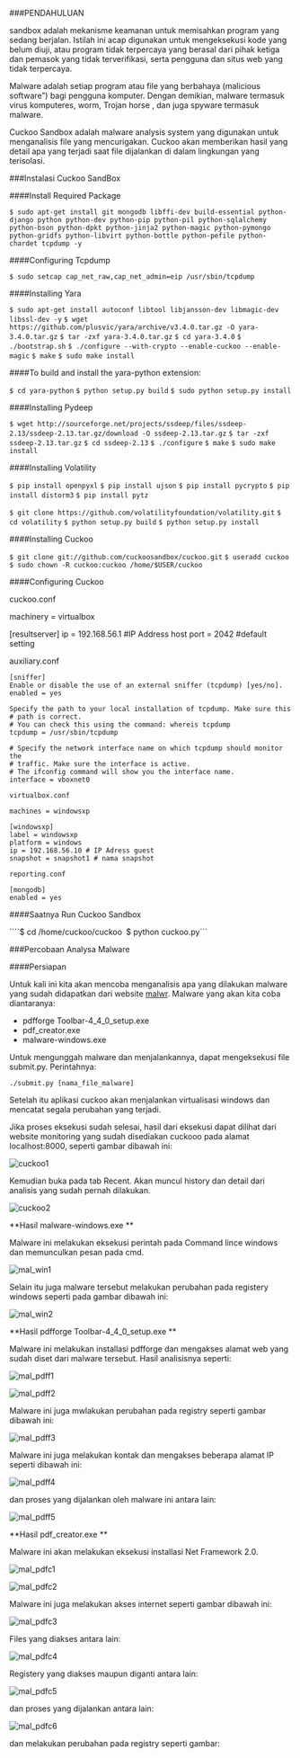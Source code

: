 ###PENDAHULUAN

sandbox adalah mekanisme keamanan untuk memisahkan program yang sedang berjalan. Istilah ini acap digunakan untuk mengeksekusi kode yang belum diuji, atau program tidak terpercaya yang berasal dari pihak ketiga dan pemasok yang tidak terverifikasi, serta pengguna dan situs web yang tidak terpercaya.

Malware adalah setiap program atau file yang berbahaya (malicious software”) bagi pengguna komputer. Dengan demikian, malware termasuk virus komputeres, worm, Trojan horse , dan juga spyware termasuk malware.

Cuckoo Sandbox adalah malware analysis system yang digunakan untuk menganalisis file yang mencurigakan. Cuckoo akan memberikan hasil yang detail apa yang terjadi saat file dijalankan di dalam lingkungan yang terisolasi.

###Instalasi Cuckoo SandBox

####Install Required Package

```$ sudo apt-get install git mongodb libffi-dev build-essential python-django python python-dev python-pip python-pil python-sqlalchemy python-bson python-dpkt python-jinja2 python-magic python-pymongo python-gridfs python-libvirt python-bottle python-pefile python-chardet tcpdump -y ```

####Configuring Tcpdump

```$ sudo setcap cap_net_raw,cap_net_admin=eip /usr/sbin/tcpdump```

####Installing Yara

```$ sudo apt-get install autoconf libtool libjansson-dev libmagic-dev libssl-dev -y```
```$ wget https://github.com/plusvic/yara/archive/v3.4.0.tar.gz -O yara-3.4.0.tar.gz```
```$ tar -zxf yara-3.4.0.tar.gz```
```$ cd yara-3.4.0```
```$ ./bootstrap.sh```
```$ ./configure --with-crypto --enable-cuckoo --enable-magic```
```$ make```
```$ sudo make install```

####To build and install the yara-python extension:

```$ cd yara-python```
```$ python setup.py build```
```$ sudo python setup.py install```

####Installing Pydeep

```$ wget http://sourceforge.net/projects/ssdeep/files/ssdeep-2.13/ssdeep-2.13.tar.gz/download -O ssdeep-2.13.tar.gz```
```$ tar -zxf ssdeep-2.13.tar.gz```
```$ cd ssdeep-2.13```
```$ ./configure```
```$ make```
```$ sudo make install```

####Installing Volatility

```$ pip install openpyxl```
```$ pip install ujson```
```$ pip install pycrypto```
```$ pip install distorm3```
```$ pip install pytz ```

```$ git clone https://github.com/volatilityfoundation/volatility.git```
```$ cd volatility```
```$ python setup.py build```
```$ python setup.py install```

####Installing Cuckoo

```$ git clone git://github.com/cuckoosandbox/cuckoo.git```
```$ useradd cuckoo```
```$ sudo chown -R cuckoo:cuckoo /home/$USER/cuckoo```

####Configuring Cuckoo

cuckoo.conf

machinery = virtualbox

[resultserver]
ip = 192.168.56.1 #IP Address host
port = 2042 #default setting

auxiliary.conf
```
[sniffer]
Enable or disable the use of an external sniffer (tcpdump) [yes/no].
enabled = yes

Specify the path to your local installation of tcpdump. Make sure this
# path is correct.
# You can check this using the command: whereis tcpdump
tcpdump = /usr/sbin/tcpdump

# Specify the network interface name on which tcpdump should monitor the
# traffic. Make sure the interface is active.
# The ifconfig command will show you the interface name.
interface = vboxnet0

virtualbox.conf

machines = windowsxp

[windowsxp]
label = windowsxp
platform = windows
ip = 192.168.56.10 # IP Adress guest
snapshot = snapshot1 # nama snapshot

reporting.conf

[mongodb]
enabled = yes
```
####Saatnya Run Cuckoo Sandbox

````$ cd /home/cuckoo/cuckoo```
```$ python cuckoo.py```

###Percobaan Analysa Malware

####Persiapan

Untuk kali ini kita akan mencoba menganalisis apa yang dilakukan malware yang sudah didapatkan dari website [malwr](http://malwr.com). Malware yang akan kita coba diantaranya:
- pdfforge Toolbar-4_4_0_setup.exe
- pdf_creator.exe 
- malware-windows.exe 

Untuk mengunggah malware dan menjalankannya, dapat mengeksekusi file submit.py. Perintahnya:
```
./submit.py [nama_file_malware]
```

Setelah itu aplikasi cuckoo akan menjalankan virtualisasi windows dan mencatat segala perubahan yang terjadi.

Jika proses eksekusi sudah selesai, hasil dari eksekusi dapat dilihat dari website monitoring yang sudah disediakan cuckooo pada alamat localhost:8000, seperti gambar dibawah ini:

![cuckoo1](asset/tugas3-023/cuckoo_web1.png)

Kemudian buka pada tab Recent. Akan muncul history dan detail dari analisis yang sudah pernah dilakukan.

![cuckoo2](asset/tugas3-023/cuckoo_web2.png)

**Hasil malware-windows.exe **

Malware ini melakukan eksekusi perintah pada Command lince windows dan memunculkan pesan pada cmd.

![mal_win1](asset/tugas3-023/malware_windows_cmd.jpg)

Selain itu juga malware tersebut melakukan perubahan pada registery windows seperti pada gambar dibawah ini:

![mal_win2](asset/tugas3-023/malware_windows_registery.png)

**Hasil pdfforge Toolbar-4_4_0_setup.exe **

Malware ini melakukan installasi pdfforge dan mengakses alamat web yang sudah diset dari malware tersebut.
Hasil analisisnya seperti:

![mal_pdff1](asset/tugas3-023/malware_pdfforge_activity1.jpg)

![mal_pdff2](asset/tugas3-023/malware_pdfforge_activity2.jpg)

Malware ini juga mwlakukan perubahan pada registry seperti gambar dibawah ini:

![mal_pdff3](asset/tugas3-023/malware_pdfforge_registry.png)

Malware ini juga melakukan kontak dan mengakses beberapa alamat IP seperti dibawah ini:

![mal_pdff4](asset/tugas3-023/malware_pdfforge_network.png)

dan proses yang dijalankan oleh malware ini antara lain:

![mal_pdff5](asset/tugas3-023/malware_pdfforge_proses.png)

**Hasil pdf_creator.exe **

Malware ini akan melakukan eksekusi installasi Net Framework 2.0.

![mal_pdfc1](asset/tugas3-023/malware_pdfcreator_activity1.jpg)

![mal_pdfc2](asset/tugas3-023/malware_pdfcreator_activity2.jpg)

Malware ini juga melakukan akses internet seperti gambar dibawah ini:

![mal_pdfc3](asset/tugas3-023/malware_pdfcreator_network.png)

Files yang diakses antara lain:

![mal_pdfc4](asset/tugas3-023/malware_pdfcreator_files.png)

Registery yang diakses maupun diganti antara lain:

![mal_pdfc5](asset/tugas3-023/malware_pdfcreator_registry.png)

dan proses yang dijalankan antara lain:

![mal_pdfc6](asset/tugas3-023/malware_pdfcreator_proses.png)

dan melakukan perubahan pada registry seperti gambar:


